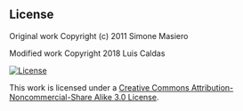 ## License

Original work Copyright (c) 2011 Simone Masiero

Modified work Copyright 2018 Luis Caldas

[![License](http://i.creativecommons.org/l/by-nc-sa/3.0/au/88x31.png)](http://creativecommons.org/licenses/by-nc-sa/3.0/)

This work is licensed under a [Creative Commons Attribution-Noncommercial-Share Alike 3.0 License](http://creativecommons.org/licenses/by-nc-sa/3.0/).
